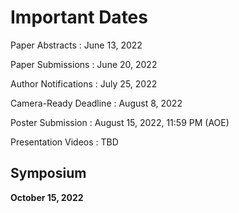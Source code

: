 # Important Dates



Paper Abstracts
: June 13, 2022

Paper Submissions
: June 20, 2022

Author Notifications
: July 25, 2022

Camera-Ready Deadline
: August 8, 2022

Poster Submission
: August 15, 2022, 11:59 PM (AOE)

Presentation Videos
: TBD

## Symposium

**October 15, 2022**
